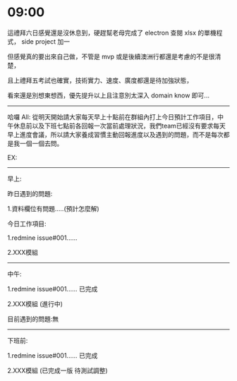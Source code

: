 # 09:00

這禮拜六日感覺還是沒休息到，硬趕幫老母完成了 electron 查閱 xlsx 的單機程式， side project 加一

但感覺真的要出來自己做，不管是 mvp 或是後續澳洲行都還是考慮的不是很清楚，

且上禮拜五考試也確實，技術實力、速度、廣度都還是待加強狀態，

看來還是別想東想西，優先提升以上且注意別太深入 domain know 即可...

---

哈囉 All:
從明天開始請大家每天早上十點前在群組內打上今日預計工作項目，中午休息前以及下班七點前各回報一次當前處理狀況，我們team已經沒有要求每天早上進度會議，所以請大家養成習慣主動回報進度以及遇到的問題，而不是每次都是我一個一個去問。

EX:

-------------
早上:

昨日遇到的問題:

1.資料欄位有問題.....(預計怎麼解)

今日工作項目:

1.redmine issue#001......

2.XXX模組

-------------

中午:

1.redmine issue#001...... 已完成

2.XXX模組 (進行中)

目前遇到的問題:無

-------------

下班前:

1.redmine issue#001...... 已完成

2.XXX模組 (已完成一版 待測試調整)
